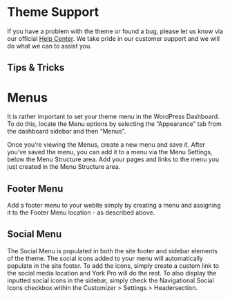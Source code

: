 # Theme Support
If you have a problem with the theme or found a bug, please let us know via our official [Help Center][1]. We take pride in our customer support and we will do what we can to assist you.

## Tips & Tricks


# Menus
It is rather important to set your theme menu in the WordPress Dashboard. To do this, locate the Menu options by selecting the “Appearance” tab from the dashboard sidebar and then “Menus”.

Once you’re viewing the Menus, create a new menu and save it. After you’ve saved the menu, you can add it to a menu via the Menu Settings, below the Menu Structure area. Add your pages and links to the menu you just created in the Menu Structure area.

## Footer Menu
Add a footer menu to your webite simply by creating a menu and assigning it to the Footer Menu location - as described above.


## Social Menu
The Social Menu is populated in both the site footer and sidebar elements of the theme. The social icons added to your menu will automatically populate in the site footer. To add the icons, simply create a custom link to the social media location and York Pro will do the rest.
To also display the inputted social icons in the sidebar, simply check the Navigational Social Icons checkbox within the Customizer \> Settings \> Headersection.

[1]:	https://themebeans.com/support
